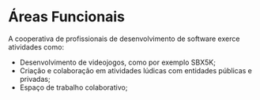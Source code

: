 # Áreas Funcionais

A cooperativa de profissionais de desenvolvimento de software exerce atividades como:

* Desenvolvimento de videojogos, como por exemplo SBX5K;
* Criação e colaboração em atividades lúdicas com entidades públicas e privadas;
* Espaço de trabalho colaborativo;
